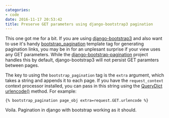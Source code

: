```yaml
---
categories:
- code
date: 2016-11-17 20:53:42
title: Preserve GET parameters using django-bootstrap3 pagination
---
```


This one got me for a bit. If you are using [django-bootstrap3](https://github.com/dyve/django-bootstrap3) and
also want to use it's handy [bootstrap_pagination](https://django-bootstrap3.readthedocs.io/en/latest/templatetags.html#bootstrap-pagination) template tag for generating pagination links, you may be in for an
unplesant surprise if your view uses any GET parameters. While the [django-bootstrap-pagination](https://github.com/jmcclell/django-bootstrap-pagination) project handles this by default, django-bootstrap3 will not persist GET paramters between pages.

The key to using the `bootstrap_pagination` tag is the `extra` argument, which takes a string and appends it to each page. If you
have the `request_context` context processor installed, you can pass in this string using the [QueryDict urlencode()](https://docs.djangoproject.com/en/1.10/ref/request-response/#django.http.QueryDict.urlencode) method. For example:

`{% bootstrap_pagination page_obj extra=request.GET.urlencode %}`

Voila. Pagination in django with bootstrap working as it should.

<!--more-->
